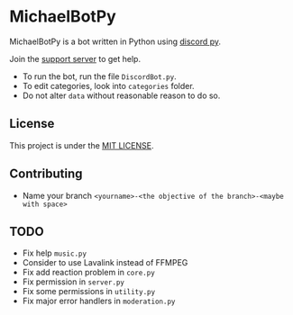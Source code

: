 # MichaelBotPy

MichaelBotPy is a bot written in Python using [discord py](https://github.com/Rapptz/discord.py).

Join the [support server](https://discord.gg/jeMeyNw) to get help.

- To run the bot, run the file `DiscordBot.py`.
- To edit categories, look into `categories` folder.
- Do not alter `data` without reasonable reason to do so.

## License

This project is under the [MIT LICENSE](https://github.com/MikeJollie2707/MichaelBotPy/blob/master/LICENSE).

## Contributing

- Name your branch `<yourname>-<the objective of the branch>-<maybe with space>`

## TODO

- Fix help `music.py`
- Consider to use Lavalink instead of FFMPEG
- Fix add reaction problem in `core.py`
- Fix permission in `server.py`
- Fix some permissions in `utility.py`
- Fix major error handlers in `moderation.py`
